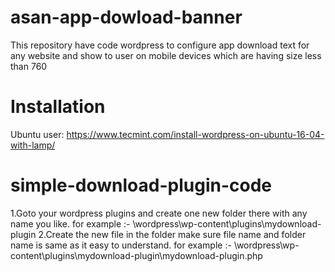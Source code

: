 # asan-app-dowload-banner
This repository have code wordpress to configure app download text for any website and show to user on mobile devices which are having size less than 760

# Installation
Ubuntu user:
https://www.tecmint.com/install-wordpress-on-ubuntu-16-04-with-lamp/

# simple-download-plugin-code
1.Goto your wordpress plugins and create one new folder there with any name you like. 
for example :- \wordpress\wp-content\plugins\mydownload-plugin
2.Create the new file in the folder make sure file name and folder name is same as it easy to understand.
for example :- \wordpress\wp-content\plugins\mydownload-plugin\mydownload-plugin.php